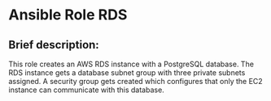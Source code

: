 # Ansible Role RDS

## Brief description:
This role creates an AWS RDS instance with a PostgreSQL database. The RDS instance gets a database subnet group with three private subnets assigned.
A security group gets created which configures that only the EC2 instance can communicate with this database.